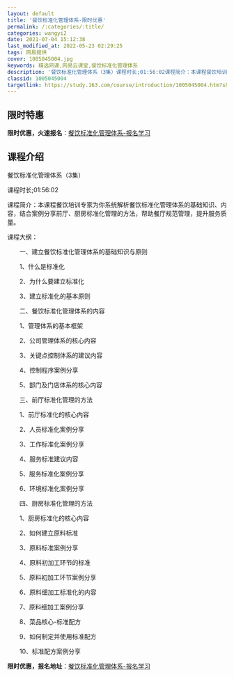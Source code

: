 ```yaml
---
layout: default
title: '餐饮标准化管理体系-限时优惠'
permalink: /:categories/:title/
categories: wangyi2
date: 2021-07-04 15:12:38
last_modified_at: 2022-05-23 02:29:25
tags: 网易提供
cover: 1005045004.jpg
keywords: 精选网课,网易云课堂,餐饮标准化管理体系
description: '餐饮标准化管理体系（3集）课程时长;01:56:02课程简介：本课程餐饮培训专家为你系统解析餐饮标准化管理体系的基础知识'
classid: 1005045004
targetlink: https://study.163.com/course/introduction/1005045004.htm?share=1&shareId=1025206652&utm_campaign=share&utm_medium=iphoneShare&utm_source=&utm_u=1025206652
---
```


## 限时特惠

**限时优惠，火速报名**：[餐饮标准化管理体系-报名学习](https://study.163.com/course/introduction/1005045004.htm?share=1&shareId=1025206652&utm_campaign=share&utm_medium=iphoneShare&utm_source=&utm_u=1025206652)

## 课程介绍

餐饮标准化管理体系（3集）

课程时长;01:56:02

课程简介：本课程餐饮培训专家为你系统解析餐饮标准化管理体系的基础知识、内容，结合案例分享前厅、厨房标准化管理的方法，帮助餐厅规范管理，提升服务质量。

课程大纲：

　　一、建立餐饮标准化管理体系的基础知识与原则

　　1、什么是标准化

　　2、为什么要建立标准化

　　3、建立标准化的基本原则

　　二、餐饮标准化管理体系的内容

　　1、管理体系的基本框架

　　2、公司管理体系的核心内容

　　3、关键点控制体系的建议内容

　　4、控制程序案例分享

　　5、部门及门店体系的核心内容

　　三、前厅标准化管理的方法

　　1、前厅标准化的核心内容

　　2、人员标准化案例分享

　　3、工作标准化案例分享

　　4、服务标准建议内容

　　5、服务标准化案例分享

　　6、环境标准化案例分享

　　四、厨房标准化管理的方法

　　1、厨房标准化的核心内容

　　2、如何建立原料标准

　　3、原料标准案例分享

　　4、原料初加工环节的标准

　　5、原料初加工环节案例分享

　　6、原料细加工标准化的内容

　　7、原料细加工案例分享

　　8、菜品核心-标准配方

　　9、如何制定并使用标准配方

　　10、标准配方案例分享

**限时优惠，报名地址**：[餐饮标准化管理体系-报名学习](https://study.163.com/course/introduction/1005045004.htm?share=1&shareId=1025206652&utm_campaign=share&utm_medium=iphoneShare&utm_source=&utm_u=1025206652)

